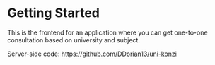 # Getting Started

This is the frontend for an application where you can get one-to-one consultation based on university and subject.

Server-side code: https://github.com/DDorian13/uni-konzi